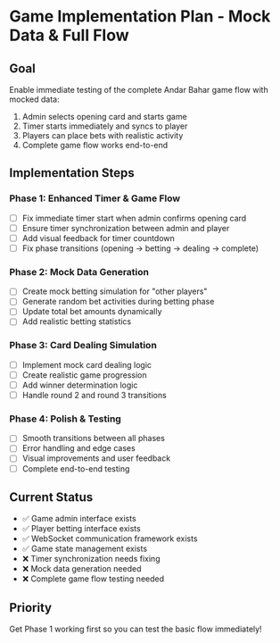# Game Implementation Plan - Mock Data & Full Flow

## Goal
Enable immediate testing of the complete Andar Bahar game flow with mocked data:
1. Admin selects opening card and starts game
2. Timer starts immediately and syncs to player
3. Players can place bets with realistic activity
4. Complete game flow works end-to-end

## Implementation Steps

### Phase 1: Enhanced Timer & Game Flow
- [ ] Fix immediate timer start when admin confirms opening card
- [ ] Ensure timer synchronization between admin and player
- [ ] Add visual feedback for timer countdown
- [ ] Fix phase transitions (opening → betting → dealing → complete)

### Phase 2: Mock Data Generation
- [ ] Create mock betting simulation for "other players"
- [ ] Generate random bet activities during betting phase
- [ ] Update total bet amounts dynamically
- [ ] Add realistic betting statistics

### Phase 3: Card Dealing Simulation
- [ ] Implement mock card dealing logic
- [ ] Create realistic game progression
- [ ] Add winner determination logic
- [ ] Handle round 2 and round 3 transitions

### Phase 4: Polish & Testing
- [ ] Smooth transitions between all phases
- [ ] Error handling and edge cases
- [ ] Visual improvements and user feedback
- [ ] Complete end-to-end testing

## Current Status
- ✅ Game admin interface exists
- ✅ Player betting interface exists
- ✅ WebSocket communication framework exists
- ✅ Game state management exists
- ❌ Timer synchronization needs fixing
- ❌ Mock data generation needed
- ❌ Complete game flow testing needed

## Priority
Get Phase 1 working first so you can test the basic flow immediately!
